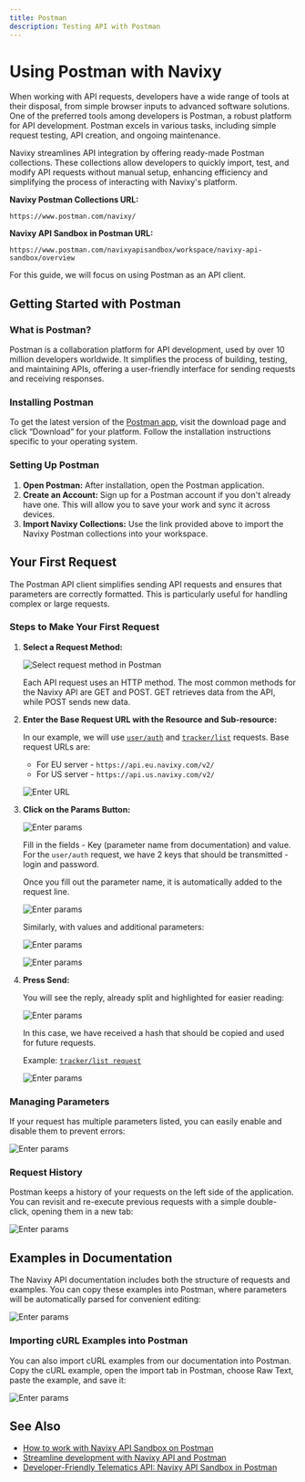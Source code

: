 ```yaml
---
title: Postman
description: Testing API with Postman
---
```


# Using Postman with Navixy

When working with API requests, developers have a wide range of tools at their disposal, from simple browser inputs to advanced software solutions. One of the preferred tools among developers is Postman, a robust platform for API development. Postman excels in various tasks, including simple request testing, API creation, and ongoing maintenance.

Navixy streamlines API integration by offering ready-made Postman collections. These collections allow developers to quickly import, test, and modify API requests without manual setup, enhancing efficiency and simplifying the process of interacting with Navixy's platform.

**Navixy Postman Collections URL:**

```
https://www.postman.com/navixy/
```

**Navixy API Sandbox in Postman URL:**

```
https://www.postman.com/navixyapisandbox/workspace/navixy-api-sandbox/overview
```

For this guide, we will focus on using Postman as an API client.

## Getting Started with Postman

### What is Postman?

Postman is a collaboration platform for API development, used by over 10 million developers worldwide. It simplifies the process of building, testing, and maintaining APIs, offering a user-friendly interface for sending requests and receiving responses.

### Installing Postman

To get the latest version of the [Postman app](https://postman.com), visit the download page and click “Download” for your platform. Follow the installation instructions specific to your operating system.

### Setting Up Postman

1. **Open Postman:** After installation, open the Postman application.
2. **Create an Account:** Sign up for a Postman account if you don't already have one. This will allow you to save your work and sync it across devices.
3. **Import Navixy Collections:** Use the link provided above to import the Navixy Postman collections into your workspace.

## Your First Request

The Postman API client simplifies sending API requests and ensures that parameters are correctly formatted. This is particularly useful for handling complex or large requests.

### Steps to Make Your First Request

1.  **Select a Request Method:**

    ![Select request method in Postman](../assets/postman_select.png)

    Each API request uses an HTTP method. The most common methods for the Navixy API are GET and POST. GET retrieves data from the API, while POST sends new data.
2.  **Enter the Base Request URL with the Resource and Sub-resource:**

    In our example, we will use [`user/auth`](broken-reference) and [`tracker/list`](../../user-api/backend-api/resources/tracking/tracker/index.md#list) requests. Base request URLs are:

    * For EU server - `https://api.eu.navixy.com/v2/`
    * For US server - `https://api.us.navixy.com/v2/`

    ![Enter URL](../assets/enter-url.png)
3.  **Click on the Params Button:**

    ![Enter params](../assets/postman_params.png)

    Fill in the fields - Key (parameter name from documentation) and value. For the `user/auth` request, we have 2 keys that should be transmitted - login and password.

    Once you fill out the parameter name, it is automatically added to the request line.

    ![Enter params](../assets/postman_params2.png)

    Similarly, with values and additional parameters:

    ![Enter params](../assets/postman_params3.png)

    ![Enter params](../assets/postman_params4.png)
4.  **Press Send:**

    You will see the reply, already split and highlighted for easier reading:

    ![Enter params](../assets/postman_body.png)

    In this case, we have received a hash that should be copied and used for future requests.

    Example: [`tracker/list request`](../../user-api/backend-api/resources/tracking/tracker/index.md#list)

    ![Enter params](../assets/postman_tracker_list.png)

### Managing Parameters

If your request has multiple parameters listed, you can easily enable and disable them to prevent errors:

![Enter params](../assets/postman_params5.gif)

### Request History

Postman keeps a history of your requests on the left side of the application. You can revisit and re-execute previous requests with a simple double-click, opening them in a new tab:

![Enter params](../assets/postman_response.gif)

## Examples in Documentation

The Navixy API documentation includes both the structure of requests and examples. You can copy these examples into Postman, where parameters will be automatically parsed for convenient editing:

![Enter params](../assets/postman_apn.png)

### Importing cURL Examples into Postman

You can also import cURL examples from our documentation into Postman. Copy the cURL example, open the import tab in Postman, choose Raw Text, paste the example, and save it:

![Enter params](../assets/postman_curl_in.png)

## See Also

* [How to work with Navixy API Sandbox on Postman](https://www.postman.com/navixyapisandbox/workspace/navixy-api-sandbox/folder/8534541-b576926c-002f-42aa-8a4c-b67ee63096f9?action=share\&source=copy-link\&creator=8534541\&ctx=documentation)
* [Streamline development with Navixy API and Postman](https://www.navixy.com/blog/streamline-development-with-navixy-api-and-postman/?from=docs_dev)
* [Developer-Friendly Telematics API: Navixy API Sandbox in Postman](https://www.navixy.com/blog/optimising-api-integration-navixy-api-sandbox-in-postman/?from=docs_dev)
